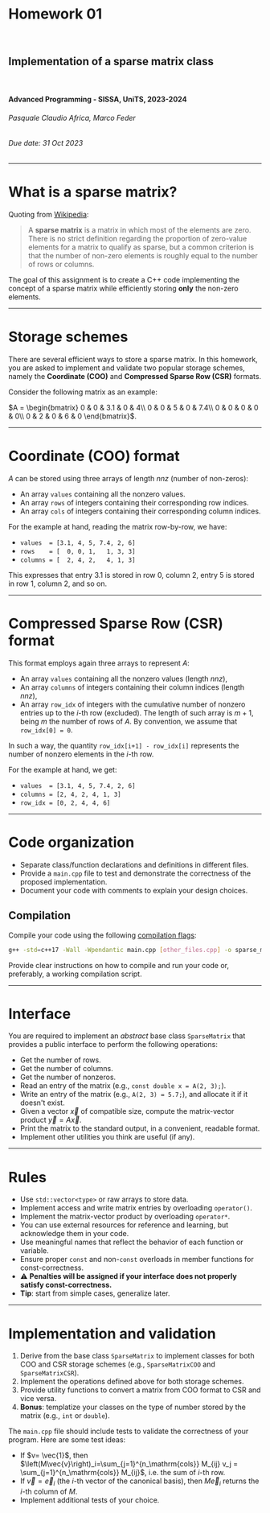 <!--
title: Homework 01
paginate: true

_class: titlepage
-->

# Homework 01
<br>

## Implementation of a sparse matrix class
<br>

#### Advanced Programming - SISSA, UniTS, 2023-2024

###### Pasquale Claudio Africa, Marco Feder

###### Due date: 31 Oct 2023

---

# What is a sparse matrix?

Quoting from [Wikipedia](https://en.wikipedia.org/wiki/Sparse_matrix):

> A **sparse matrix** is a matrix in which most of the elements are zero. There is no strict definition regarding the proportion of zero-value elements for a matrix to qualify as sparse, but a common criterion is that the number of non-zero elements is roughly equal to the number of rows or columns.

The goal of this assignment is to create a C++ code implementing the concept of a sparse matrix while efficiently storing **only** the non-zero elements.

---

# Storage schemes

There are several efficient ways to store a sparse matrix. In this homework, you are asked to implement and validate two popular storage schemes, namely the **Coordinate (COO)** and **Compressed Sparse Row (CSR)** formats.

Consider the following matrix as an example:

$A =
\begin{bmatrix}
0 & 0 & 3.1 & 0 & 4\\
0 & 0 & 5 & 0 & 7.4\\
0 & 0 & 0 & 0 & 0\\
0 & 2 & 0 & 6 & 0
\end{bmatrix}$.

---

# Coordinate (COO) format

$A$ can be stored using three arrays of length *nnz* (number of non-zeros):
- An array `values` containing all the nonzero values.
- An array `rows` of integers containing their corresponding row indices.
- An array `cols` of integers containing their corresponding column indices.

For the example at hand, reading the matrix row-by-row, we have:
- `values  = [3.1, 4, 5, 7.4, 2, 6]`
- `rows    = [  0, 0, 1,   1, 3, 3]`
- `columns = [  2, 4, 2,   4, 1, 3]`

This expresses that entry $3.1$ is stored in row $0$, column $2$, entry $5$ is stored in row $1$, column $2$, and so on.

---

# Compressed Sparse Row (CSR) format

This format employs again three arrays to represent $A$:
- An array `values` containing all the nonzero values (length *nnz*),
- An array `columns` of integers containing their column indices (length *nnz*),
- An array `row_idx` of integers with the cumulative number of nonzero entries up to the $i$-th row (excluded). The length of such array is $m+1$, being $m$ the number of rows of $A$. By convention, we assume that `row_idx[0] = 0`.
  
In such a way, the quantity `row_idx[i+1] - row_idx[i]` represents the number of nonzero elements in the $i$-th row.

For the example at hand, we get:
- `values  = [3.1, 4, 5, 7.4, 2, 6]`
- `columns = [2, 4, 2, 4, 1, 3]`
- `row_idx = [0, 2, 4, 4, 6]`
  
---

# Code organization

- Separate class/function declarations and definitions in different files.
- Provide a `main.cpp` file to test and demonstrate the correctness of the proposed implementation.
- Document your code with comments to explain your design choices.

## Compilation

Compile your code using the following [compilation flags](https://gcc.gnu.org/onlinedocs/gcc/Warning-Options.html): 

```bash
g++ -std=c++17 -Wall -Wpendantic main.cpp [other_files.cpp] -o sparse_matrix
```

Provide clear instructions on how to compile and run your code or, preferably, a working compilation script.

---

# Interface

You are required to implement an *abstract* base class `SparseMatrix` that provides a public interface to perform the following operations:

- Get the number of rows.
- Get the number of columns.
- Get the number of nonzeros.
- Read an entry of the matrix (e.g., `const double x = A(2, 3);`).
- Write an entry of the matrix (e.g., `A(2, 3) = 5.7;`), and allocate it if it doesn't exist.
- Given a vector $\vec{x}$ of compatible size, compute the matrix-vector product $\vec{y} = A\vec{x}$.
- Print the matrix to the standard output, in a convenient, readable format.
- Implement other utilities you think are useful (if any).

---

# Rules

- Use `std::vector<type>` or raw arrays to store data.
- Implement access and write matrix entries by overloading `operator()`.
- Implement the matrix-vector product by overloading `operator*`.
- You can use external resources for reference and learning, but acknowledge them in your code.
- Use meaningful names that reflect the behavior of each function or variable.
- Ensure proper `const` and non-`const` overloads in member functions for const-correctness.
- :warning: **Penalties will be assigned if your interface does not properly satisfy const-correctness.**
- **Tip**: start from simple cases, generalize later.

---

# Implementation and validation

1. Derive from the base class `SparseMatrix` to implement classes for both COO and CSR storage schemes (e.g., `SparseMatrixCOO` and `SparseMatrixCSR`).
2. Implement the operations defined above for both storage schemes.
3. Provide utility functions to convert a matrix from COO format to CSR and vice versa.
4. **Bonus**: templatize your classes on the type of number stored by the matrix (e.g., `int` or `double`).

The `main.cpp` file should include tests to validate the correctness of your program. Here are some test ideas:
- If $v= \vec{1}$, then $\left(M\vec{v}\right)_i=\sum_{j=1}^{n_\mathrm{cols}} M_{ij} v_j = \sum_{j=1}^{n_\mathrm{cols}} M_{ij}$, i.e. the sum of $i$-th row.
- If $\vec{v} = \vec{e}_i$ (the $i$-th vector of the canonical basis), then $M \vec{e}_i$ returns the $i$-th column of $M$.
- Implement additional tests of your choice.
